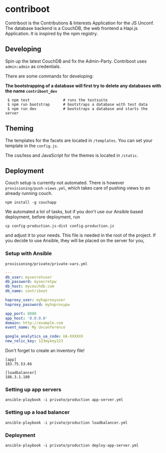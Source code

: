 # contriboot

Contriboot is the Contributions & Interests Application for the
JS Unconf. The database backend is a CouchDB, the web frontend
a Hapi.js Application. It is inspired by the npm registry.

## Developing

Spin up the latest CouchDB and fix the Admin-Party. Contriboot
uses `admin:admin` as credentials.

There are some commands for developing:

**The bootstrapping of a database will first try to delete any
databases with the name `contriboot_dev`**

```shell
 $ npm test               # runs the testsuite
 $ npm run bootstrap      # bootstraps a database with test data
 $ npm run dev            # bootstraps a database and starts the server
```

## Theming

The templates for the facets are located in `/templates`. You can
set your template in the `config.js`.

The css/less and JavaScript for the themes is located in `/static`.

## Deployment

Couch setup is currently not automated.
There is however `provisioning/push-views.yml`, which takes care of pushing views to an already running couch.

```
npm install -g couchapp
```

We automated a lot of tasks, but if you don't use our Ansible based
deployment, before deployment, run

```shell
cp config-production.js-dist config-production.js
```

and adjust it to your needs. This file is needed in the root of the
project. If you decide to use Ansible, they will be placed on the
server for you,

### Setup with Ansible

`provisioning/private/private-vars.yml`

```yaml
---
db_user: mysecretuser
db_password: mysecretpw
db_host: mycouchdb.com
db_name: contriboot

haproxy_user: myhaproxyuser
haproxy_password: myhaproxypw

app_port: 8080
app_host: '0.0.0.0'
domain: http://example.com
event_name: My Unconference

google_analytics_ua_code: UA-XXXXXX
new_relic_key: 123mykey123

```

Don't forget to create an inventory file!

```
[app]
183.75.53.66

[loadbalancer]
188.3.1.180

```

### Setting up app servers
`ansible-playbook -i private/production app-server.yml`

### Setting up a load balancer
`ansible-playbook -i private/production loadbalancer.yml`

### Deployment
`ansible-playbook -i private/production deploy-app-server.yml`
